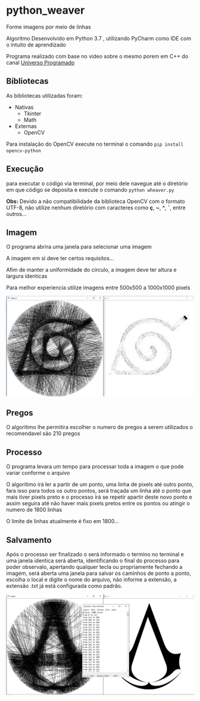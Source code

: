 # python_weaver

Forme imagens por meio de linhas

Algoritmo Desenvolvido em Python 3.7 , utilizando PyCharm como IDE com o intuito de aprendizado

Programa realizado com base no video sobre o mesmo porem em C++ do canal [Universo Programado](https://www.youtube.com/watch?v=YZtx4jNNbx8&t=252s)

## Bibliotecas

As bibliotecas utilizadas foram:
* Nativas
   * Tkinter
   * Math
* Externas
   * OpenCV

Para instalação do OpenCV execute no terminal o comando `pip install opencv-python`

## Execução

para executar o código via terminal, por meio dele navegue até o diretório em que código se deposita e execute o comando `python wheaver.py`

**Obs:** Devido a não compatibilidade da biblioteca OpenCV com o formato UTF-8, não utilize nenhum diretório com caracteres como **ç**, **~**, **^**, **´**, entre outros...

## Imagem

O programa abrira uma janela para selecionar uma imagem

A imagem em si deve ter certos requisitos...

Afim de manter a uniformidade do circulo, a imagem deve ter altura e largura identicas

Para melhor experiencia utilize imagens entre 500x500 a 1000x1000 pixels

![](./images/example.png)

## Pregos

O algoritimo lhe permitira escolher o numero de pregos a serem utilizados o recomendavel são 210 pregos

## Processo

O programa levara um tempo para processar toda a imagem o que pode variar conforme o arquivo

O algoritimo irá ler a partir de um ponto, uma linha de pixels até outro ponto, fara isso para todos os outro pontos, será traçada um linha até o ponto que mais tiver pixels preto e o processo irá se repetir apartir deste novo ponto e assim seguira até não haver mais pixels pretos entre os pontos ou atingir o numero de 1800 linhas

O limite de linhas atualmente é fixo em 1800...

## Salvamento

Após o processo ser finalizado o será informado o termino no terminal e uma janela identica será aberta, identificando o final do processo para poder observalo, apertando qualquer tecla ou propriamente fechando a imagem, será aberta uma janela para salvar os caminhos de ponto a ponto, escolha o local e digite o nome do arquivo, não informe a extensão, a extensão .txt já está configurada como padrão.

![](./images/savedDots.png)
